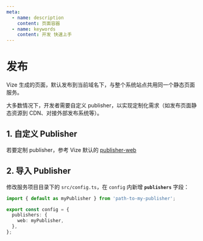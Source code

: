 ```yaml
---
meta:
  - name: description
    content: 页面容器
  - name: keywords
    content: 开发 快速上手
---
```


# 发布

Vize 生成的页面，默认发布到当前域名下，与整个系统站点共用同一个静态页面服务。

大多数情况下，开发者需要自定义 publisher，以实现定制化需求（如发布页面静态资源到 CDN、对接外部发布系统等）。

## 1. 自定义 Publisher

若要定制 publisher，参考 Vize 默认的 [publisher-web](https://github.com/vize-team/vize/tree/master/packages/publisher-web)

## 2. 导入 Publisher

修改服务项目目录下的 `src/config.ts`，在 `config` 内新增 **`publishers`** 字段：

```ts {4-6}
import { default as myPublisher } from 'path-to-my-publisher';

export const config = {
  publishers: {
    web: myPublisher,
  },
};
```
